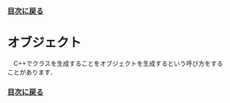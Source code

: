 ### [目次に戻る](../../README.md)
# オブジェクト
　C++でクラスを生成することをオブジェクトを生成するという呼び方をすることがあります．



### [目次に戻る](../../README.md)
　